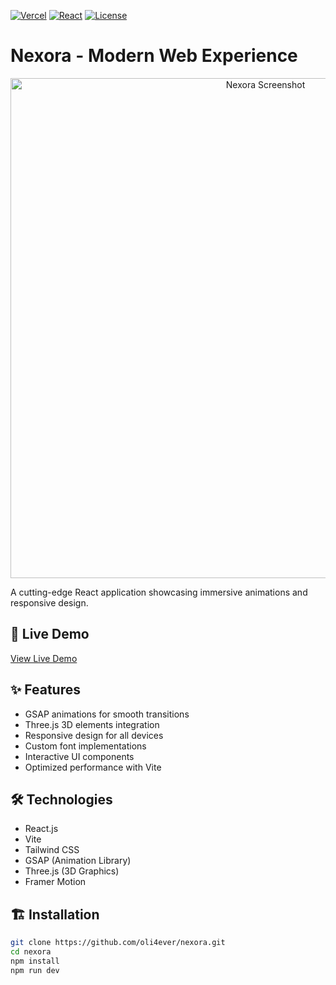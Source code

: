 [![Vercel](https://img.shields.io/badge/Deployed_on-Vercel-black?logo=vercel)](https://nexora-psi.vercel.app/)
[![React](https://img.shields.io/badge/React-18.2-blue?logo=react)](https://reactjs.org)
[![License](https://img.shields.io/badge/License-MIT-green)](https://opensource.org/licenses/MIT)

# Nexora - Modern Web Experience

<div align="center">
  <img src="https://i.imgur.com/TzCxUgS.jpeg" alt="Nexora Screenshot" width="800">
</div>

A cutting-edge React application showcasing immersive animations and responsive design.

## 🚀 Live Demo

[View Live Demo](https://nexora-psi.vercel.app/)

## ✨ Features

- GSAP animations for smooth transitions
- Three.js 3D elements integration
- Responsive design for all devices
- Custom font implementations
- Interactive UI components
- Optimized performance with Vite

## 🛠 Technologies

- React.js
- Vite
- Tailwind CSS
- GSAP (Animation Library)
- Three.js (3D Graphics)
- Framer Motion

## 🏗 Installation

```bash
git clone https://github.com/oli4ever/nexora.git
cd nexora
npm install
npm run dev
```

```

```
